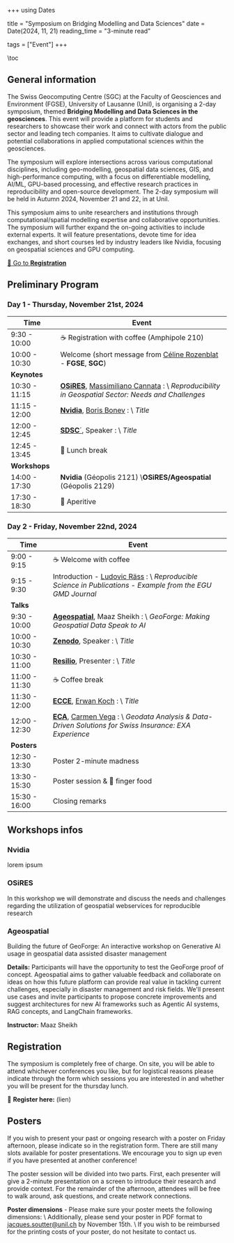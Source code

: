 +++
using Dates

title = "Symposium on Bridging Modelling and Data Sciences"
date = Date(2024, 11, 21)
reading_time = "3-minute read"

tags = ["Event"]
+++

\toc

## General information

The Swiss Geocomputing Centre (SGC) at the Faculty of Geosciences and Environment (FGSE), University of Lausanne (Unil), is organising a 2-day symposium, themed **Bridging Modelling and Data Sciences in the geosciences**. This event will provide a platform for students and researchers to showcase their work and connect with actors from the public sector and leading tech companies. It aims to cultivate dialogue and potential collaborations in applied computational sciences within the geosciences.

The symposium will explore intersections across various computational disciplines, including geo-modelling, geospatial data sciences, GIS, and high-performance computing, with a focus on differentiable modelling, AI/ML, GPU-based processing, and effective research practices in reproducibility and open-source development. The 2-day symposium will be held in Autumn 2024, November 21 and 22, in at Unil.

This symposium aims to unite researchers and institutions through computational/spatial modelling expertise and collaborative opportunities. The symposium will further expand the on-going activities to include external experts. It will feature presentations, devote time for idea exchanges, and short courses led by industry leaders like Nvidia, focusing on geospatial sciences and GPU computing.

[:memo: Go to **Registration**](#registration)


## Preliminary Program

### Day 1 - Thursday, November 21st, 2024

| **Time**         | **Event**                                                 |
| ---------------- | --------------------------------------------------------- |
| 9:30 - 10:00     | :coffee: Registration with coffee (Amphipole 210)                         |
| 10:00 - 10:30    | Welcome (short message from [Céline Rozenblat](https://applicationspub.unil.ch/interpub/noauth/php/Un/UnPers.php?PerNum=1048878&LanCode=37) - **FGSE**, **SGC**)           |
| **Keynotes**     |    |
| 10:30 - 11:15    |[**OSiRES**](https://www.supsi.ch/), [Massimiliano Cannata](https://www.supsi.ch/massimiliano-cannata) : \\ *Reproducibility in Geospatial Sector: Needs and Challenges*                                       |
| 11:15 - 12:00    | [**Nvidia**](https://www.nvidia.com/en-us/), [Boris Bonev](https://research.nvidia.com/person/boris-bonev) : \\ *Title*                                       |
| 12:00 - 12:45    |[**SDSC**´](https://www.datascience.ch/), Speaker : \\ *Title*                                    |
| 12:45 - 13:45    | :spaghetti: Lunch break                                      |
| **Workshops**    |    |
| 14:00 - 17:30    |**Nvidia** (Géopolis 2121) \\**OSiRES/Ageospatial** (Géopolis 2129)                     |
| 17:30 - 18:30    | :beer: Aperitive                                          |


### Day 2 - Friday, November 22nd, 2024

| **Time**         | **Event**                                                 |
| ---------------- | --------------------------------------------------------- |
| 9:00 - 9:15      | :coffee: Welcome with coffee                                       |
| 9:15 - 9:30      | Introduction - [Ludovic Räss](https://github.com/luraess) : \\ *Reproducible Science in Publications - Example from the EGU GMD Journal*                                       |
| **Talks**    |    |
| 9:30 - 10:00     |[**Ageospatial**](https://www.ageospatial.com/), Maaz Sheikh : \\ *GeoForge: Making Geospatial Data Speak to AI*                                   |
| 10:00 - 10:30    |[**Zenodo**](https://zenodo.org/), Speaker : \\ *Title*                                              |
| 10:30 - 11:00    |[**Resilio**](https://www.resilio.com/), Presenter : \\ *Title*                                              |
| 11:00 - 11:30    | :coffee: Coffee break                                     |
| 11:30 - 12:00    |[**ECCE**](https://applicationspub.unil.ch/interpub/noauth/php/Un/UnUnite.php?UnId=394&LanCode=8), [Erwan Koch](https://applicationspub.unil.ch/interpub/noauth/php/Un/UnPers.php?PerNum=1263941&LanCode=8) : \\ *Title*                               |
| 12:00 - 12:30    |[**ECA**](https://www.eca-vaud.ch/), [Carmen Vega](https://ch.linkedin.com/in/carmen-vega-orozco-a681b424) : \\ *Geodata Analysis & Data-Driven Solutions for Swiss Insurance: EXA Experience*                                       |
| **Posters**    |    |
| 12:30 - 13:30    | Poster 2-minute madness                                   |
| 13:30 - 15:30    | Poster session & :hamburger: finger food                  |
| 15:30 - 16:00    | Closing remarks                                           |

## Workshops infos

### Nvidia
lorem ipsum

### OSiRES
In this workshop we will demonstrate and discuss the needs and challenges regarding the utilization of geospatial webservices for reproducible research

### Ageospatial
Building the future of GeoForge: An interactive workshop on Generative AI usage in geospatial data assisted disaster management

**Details:** Participants will have the opportunity to test the GeoForge proof of concept. Ageospatial aims to gather valuable feedback and collaborate on ideas on how this future platform can provide real value in tackling current challenges, especially in disaster management and risk fields. We'll present use cases and invite participants to propose concrete improvements and suggest architectures for new AI frameworks such as Agentic AI systems, RAG concepts, and LangChain frameworks.

**Instructor:** Maaz Sheikh

## Registration

The symposium is completely free of charge. On site, you will be able to attend whichever conferences
you like, but for logistical reasons please indicate through the form which sessions you are interested in and whether you will be present for the thursday lunch.

:memo: **Register here:** (lien)

## Posters

If you wish to present your past or ongoing research with a poster on Friday afternoon, please indicate so in the registration form. There are still many slots available for poster presentations. We encourage you to sign up even if you have presented at another conference!

The poster session will be divided into two parts. First, each presenter will give a 2-minute presentation on a screen to introduce their research and provide context. For the remainder of the afternoon, attendees will be free to walk around, ask questions, and create network connections.

**Poster dimensions** - Please make sure your poster meets the following dimensions:  \\
Additionally, please send your poster in PDF format to jacques.soutter@unil.ch by November 15th. \\
If you wish to be reimbursed for the printing costs of your poster, do not hesitate to contact us.
